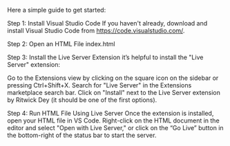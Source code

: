 Here a simple guide to get started:

Step 1: Install Visual Studio Code
If you haven't already, download and install Visual Studio Code from https://code.visualstudio.com/.

Step 2: Open an HTML File
index.html

Step 3: Install the Live Server Extension
it’s helpful to install the "Live Server" extension:

Go to the Extensions view by clicking on the square icon on the sidebar or pressing Ctrl+Shift+X.
Search for "Live Server" in the Extensions marketplace search bar.
Click on "Install" next to the Live Server extension by Ritwick Dey (it should be one of the first options).

Step 4: Run HTML File Using Live Server
Once the extension is installed, open your HTML file in VS Code.
Right-click on the HTML document in the editor and select "Open with Live Server," or click on the “Go Live” button in the bottom-right of the status bar to start the server.
